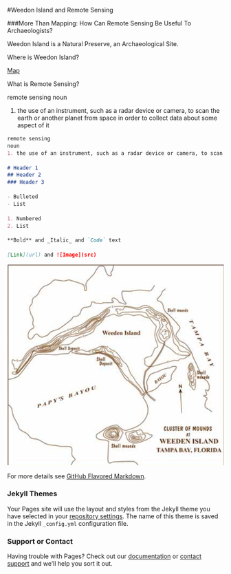 
#Weedon Island and Remote Sensing

###More Than Mapping: How Can Remote Sensing Be Useful To Archaeologists?

Weedon Island is a Natural Preserve, an Archaeological Site.

Where is Weedon Island?

 [Map](page3.html) 

What is Remote Sensing?


remote sensing
noun
1. the use of an instrument, such as a radar device or camera, to scan the earth or another planet from space in order to collect data about some aspect of it


```markdown
remote sensing
noun
1. the use of an instrument, such as a radar device or camera, to scan the earth or another planet from space in order to collect data about some aspect of it

# Header 1
## Header 2
### Header 3

- Bulleted
- List

1. Numbered
2. List

**Bold** and _Italic_ and `Code` text

[Link](url) and ![Image](src)
```

![map](1924Fewkesmap.jpg)

For more details see [GitHub Flavored Markdown](https://guides.github.com/features/mastering-markdown/).

### Jekyll Themes

Your Pages site will use the layout and styles from the Jekyll theme you have selected in your [repository settings](https://github.com/jelane7/school/settings). The name of this theme is saved in the Jekyll `_config.yml` configuration file.

### Support or Contact

Having trouble with Pages? Check out our [documentation](https://help.github.com/categories/github-pages-basics/) or [contact support](https://github.com/contact) and we’ll help you sort it out.
